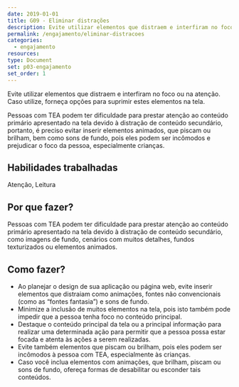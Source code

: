 ```yaml
---
date: 2019-01-01
title: G09 - Eliminar distrações
description: Evite utilizar elementos que distraem e interfiram no foco ou na atenção. Caso utilize, forneça opções para suprimir estes elementos na tela.
permalink: /engajamento/eliminar-distracoes
categories:
  - engajamento
resources:
type: Document
set: p03-engajamento
set_order: 1
---
```


Evite utilizar elementos que distraem e interfiram no foco ou na atenção. Caso utilize, forneça opções para suprimir estes elementos na tela.

Pessoas com TEA podem ter dificuldade para prestar atenção ao conteúdo primário apresentado na tela devido à distração de conteúdo secundário, portanto, é preciso evitar inserir elementos animados, que piscam ou brilham, bem como sons de fundo, pois eles podem ser incômodos e prejudicar o foco da pessoa, especialmente crianças.

## Habilidades trabalhadas

Atenção, Leitura

## Por que fazer?

Pessoas com TEA podem ter dificuldade para prestar atenção ao conteúdo primário apresentado na tela devido à distração de conteúdo secundário, como imagens de fundo, cenários com muitos detalhes, fundos texturizados ou elementos animados.

## Como fazer?

- Ao planejar o design de sua aplicação ou página web, evite inserir elementos que distraiam como animações, fontes não convencionais (como as “fontes fantasia”) e sons de fundo.
- Minimize a inclusão de muitos elementos na tela, pois isto também pode impedir que a pessoa tenha foco no conteúdo principal.
- Destaque o conteúdo principal da tela ou a principal informação para realizar uma determinada ação para permitir que a pessoa possa estar focada e atenta às ações a serem realizadas.
- Evite também elementos que piscam ou brilham, pois eles podem ser incômodos à pessoa com TEA, especialmente às crianças.
- Caso você inclua elementos com animações, que brilham, piscam ou sons de fundo, ofereça formas de desabilitar ou esconder tais conteúdos.